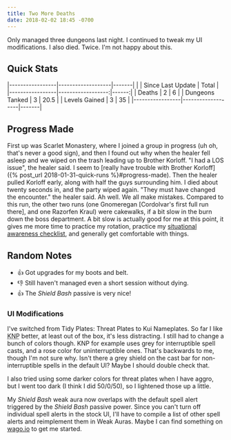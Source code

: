 ```yaml
---
title: Two More Deaths
date: 2018-02-02 18:45 -0700
---
```

Only managed three dungeons last night. I continued to tweak my UI modifications. I also died. Twice. I'm not happy about this.

## Quick Stats

|-----------------|-------------------|-------|
|                 | Since Last Update | Total |
|-----------------|------------------:|------:|
| Deaths          | 2                 | 6     |
| Dungeons Tanked | 3                 | 20.5  |
| Levels Gained   | 3                 | 35    |
|-----------------|-------------------|-------|

## Progress Made

First up was Scarlet Monastery, where I joined a group in progress (uh oh, that's never a good sign), and then I found out why when the healer fell asleep and we wiped on the trash leading up to Brother Korloff. "I had a LOS issue", the healer said. I seem to [really have trouble with Brother Korloff]({% post_url 2018-01-31-quick-runs %}#progress-made). Then the healer pulled Korloff early, along with half the guys surrounding him. I died about twenty seconds in, and the party wiped again. "They must have changed the encounter." the healer said. Ah well. We all make mistakes. Compared to this run, the other two runs (one Gnomeregan [Cordolvar's first full run there], and one Razorfen Kraul) were cakewalks, if a bit slow in the burn down the boss department. A bit slow is actually good for me at this point, it gives me more time to practice my rotation, practice my [situational awareness checklist](/situation-awareness-checklist), and generally get comfortable with things.

## Random Notes

* &#x1f44d; Got upgrades for my boots and belt.
* &#x1f44e; Still haven't managed even a short session without dying.
* &#x1f44d; The _Shield Bash_ passive is very nice!

### UI Modifications

I've switched from Tidy Plates: Threat Plates to Kui Nameplates. So far I like <abbr title="Kui Nameplates">KNP</abbr> better, at least out of the box, it's less distracting. I still had to change a bunch of colors though. KNP for example uses grey for interruptible spell casts, and a rose color for uninterruptible ones. That's backwards to me, though I'm not sure why. Isn't there a grey shield on the cast bar for non-interruptible spells in the default UI? Maybe I should double check that.

I also tried using some darker colors for threat plates when I have aggro, but I went too dark (I think I did 50/0/50), so I lightened those up a little.

My _Shield Bash_ weak aura now overlaps with the default spell alert triggered by the _Shield Bash_ passive power. Since you can't turn off individual spell alerts in the stock UI, I'll have to compile a list of other spell alerts and reimplement them in Weak Auras. Maybe I can find something on [wago.io](https://wago.io) to get me started.
